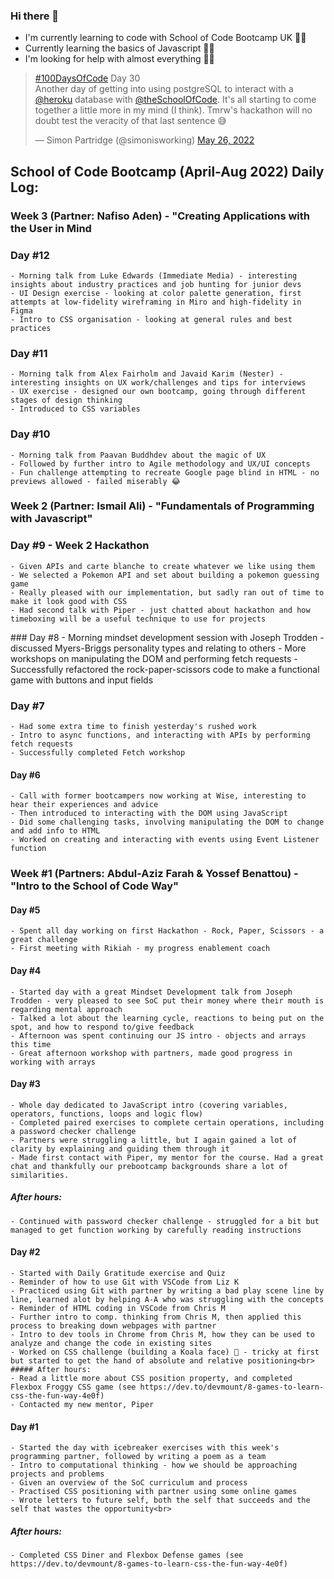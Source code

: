 ### Hi there 👋

- I'm currently learning to code with School of Code Bootcamp UK 👨‍🎓
- Currently learning the basics of Javascript 👨‍💻
- I'm looking for help with almost everything 🤷‍♂️

<blockquote class="twitter-tweet" data-lang="en" data-theme="dark"><p lang="en" dir="ltr"><a href="https://twitter.com/hashtag/100DaysOfCode?src=hash&amp;ref_src=twsrc%5Etfw">#100DaysOfCode</a> Day 30<br>Another day of getting into using postgreSQL to interact with a <a href="https://twitter.com/heroku?ref_src=twsrc%5Etfw">@heroku</a> database with <a href="https://twitter.com/theSchoolOfCode?ref_src=twsrc%5Etfw">@theSchoolOfCode</a>. It&#39;s all starting to come together a little more in my mind (I think). Tmrw&#39;s hackathon will no doubt test the veracity of that last sentence 😅</p>&mdash; Simon Partridge (@simonisworking) <a href="https://twitter.com/simonisworking/status/1529930840318394373?ref_src=twsrc%5Etfw">May 26, 2022</a></blockquote> <script async src="https://platform.twitter.com/widgets.js" charset="utf-8"></script>

## School of Code Bootcamp (April-Aug 2022) Daily Log:

### Week 3 (Partner: Nafiso Aden) - "Creating Applications with the User in Mind

### Day #12
    - Morning talk from Luke Edwards (Immediate Media) - interesting insights about industry practices and job hunting for junior devs
    - UI Design exercise - looking at color palette generation, first attempts at low-fidelity wireframing in Miro and high-fidelity in Figma
    - Intro to CSS organisation - looking at general rules and best practices

### Day #11
    - Morning talk from Alex Fairholm and Javaid Karim (Nester) - interesting insights on UX work/challenges and tips for interviews
    - UX exercise - designed our own bootcamp, going through different stages of design thinking
    - Introduced to CSS variables

### Day #10
    - Morning talk from Paavan Buddhdev about the magic of UX
    - Followed by further intro to Agile methodology and UX/UI concepts
    - Fun challenge attempting to recreate Google page blind in HTML - no previews allowed - failed miserably 😂


### Week 2 (Partner: Ismail Ali) - "Fundamentals of Programming with Javascript"

### Day #9 - Week 2 Hackathon
    - Given APIs and carte blanche to create whatever we like using them
    - We selected a Pokemon API and set about building a pokemon guessing game
    - Really pleased with our implementation, but sadly ran out of time to make it look good with CSS
    - Had second talk with Piper - just chatted about hackathon and how timeboxing will be a useful technique to use for projects

### Day #8
    - Morning mindset development session with Joseph Trodden - discussed Myers-Briggs personality types and relating to others
    - More workshops on manipulating the DOM and performing fetch requests
    - Successfully refactored the rock-paper-scissors code to make a functional game with buttons and input fields

### Day #7
    - Had some extra time to finish yesterday's rushed work
    - Intro to async functions, and interacting with APIs by performing fetch requests
    - Successfully completed Fetch workshop

#### Day #6
    - Call with former bootcampers now working at Wise, interesting to hear their experiences and advice
    - Then introduced to interacting with the DOM using JavaScript
    - Did some challenging tasks, involving manipulating the DOM to change and add info to HTML
    - Worked on creating and interacting with events using Event Listener function

### Week #1 (Partners: Abdul-Aziz Farah & Yossef Benattou) - "Intro to the School of Code Way"

#### Day #5
    - Spent all day working on first Hackathon - Rock, Paper, Scissors - a great challenge
    - First meeting with Rikiah - my progress enablement coach

#### Day #4
    - Started day with a great Mindset Development talk from Joseph Trodden - very pleased to see SoC put their money where their mouth is regarding mental approach
    - Talked a lot about the learning cycle, reactions to being put on the spot, and how to respond to/give feedback
    - Afternoon was spent continuing our JS intro - objects and arrays this time
    - Great afternoon workshop with partners, made good progress in working with arrays

#### Day #3
    - Whole day dedicated to JavaScript intro (covering variables, operators, functions, loops and logic flow)
    - Completed paired exercises to complete certain operations, including a password checker challenge
    - Partners were struggling a little, but I again gained a lot of clarity by explaining and guiding them through it
    - Made first contact with Piper, my mentor for the course. Had a great chat and thankfully our prebootcamp backgrounds share a lot of similarities.
##### After hours:
    - Continued with password checker challenge - struggled for a bit but managed to get function working by carefully reading instructions

#### Day #2
    - Started with Daily Gratitude exercise and Quiz
    - Reminder of how to use Git with VSCode from Liz K
    - Practiced using Git with partner by writing a bad play scene line by line, learned alot by helping A-A who was struggling with the concepts
    - Reminder of HTML coding in VSCode from Chris M
    - Further intro to comp. thinking from Chris M, then applied this process to breaking down webpages with partner
    - Intro to dev tools in Chrome from Chris M, how they can be used to analyze and change the code in existing sites
    - Worked on CSS challenge (building a Koala face) 🐨 - tricky at first but started to get the hand of absolute and relative positioning<br>
    ##### After hours:
    - Read a little more about CSS position property, and completed Flexbox Froggy CSS game (see https://dev.to/devmount/8-games-to-learn-css-the-fun-way-4e0f)
    - Contacted my new mentor, Piper

#### Day #1
    - Started the day with icebreaker exercises with this week's programming partner, followed by writing a poem as a team
    - Intro to computational thinking - how we should be approaching projects and problems
    - Given an overview of the SoC curriculum and process
    - Practised CSS positioning with partner using some online games
    - Wrote letters to future self, both the self that succeeds and the self that wastes the opportunity<br>
##### After hours: 
    - Completed CSS Diner and Flexbox Defense games (see https://dev.to/devmount/8-games-to-learn-css-the-fun-way-4e0f)

<!--
**simonpartridge86/simonpartridge86** is a ✨ _special_ ✨ repository because its `README.md` (this file) appears on your GitHub profile.

Here are some ideas to get you started:

- 🔭 I’m currently working on ...
- 🌱 I’m currently learning ...
- 👯 I’m looking to collaborate on ...
- 🤔 I’m looking for help with ...
- 💬 Ask me about ...
- 📫 How to reach me: ...
- 😄 Pronouns: ...
- ⚡ Fun fact: ...
-->
